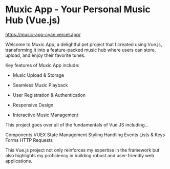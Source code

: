# Muxic App - Your Personal Music Hub (Vue.js)
https://music-app-cyan.vercel.app/

Welcome to Muxic App, a delightful pet project that I created using Vue.js, transforming it into a feature-packed music hub where users can store, upload, and enjoy their favorite tunes.

Key features of Muxic App include:

- Music Upload & Storage

- Seamless Music Playback

- User Registration & Authentication

- Responsive Design

- Interactive Music Management

This project goes over all of the fundamentals of Vue JS including...

Components
VUEX State Management
Styling
Handling Events
Lists & Keys
Forms
HTTP Requests

This Vue.js project not only reinforces my expertise in the framework but also highlights my proficiency in building robust and user-friendly web applications. 
